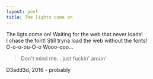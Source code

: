```yaml
---
layout: post
title: The lights come on
---
```

The ligts come on! Waiting for the web that never loads!  
I chase the font! Still tryna load the web without the fonts!  
O-o-o-ou-O-o Wooo-ooo...


> Don't mind me... just fuckin' aroun'  

 D3add3d, 2016 - probably

